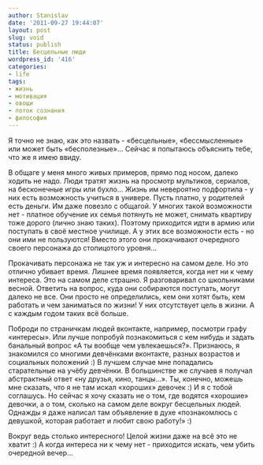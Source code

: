 ```yaml
---
author: Stanislav
date: '2011-09-27 19:44:07'
layout: post
slug: void
status: publish
title: Бесцельные люди
wordpress_id: '416'
categories:
- life
tags:
- жизнь
- мотивация
- овощи
- поток сознания
- философия
---
```


Я точно не знаю, как это назвать - «бесцельные», «бессмысленные» или может
быть «бесполезные»... Сейчас я попытаюсь объяснить тебе, что же я имею ввиду.

В общаге у меня много живых примеров, прямо под носом, далеко ходить не надо.
Люди тратят жизнь на просмотр мультиков, сериалов, на бесконечные игры или
бухло... Жизнь им невероятно подфортила - у них есть возможность учиться в
универе. Пусть платно, у родителей есть деньги. Им даже повезло с общагой. У
многих такой возможности нет - платное обучение их семья потянуть не может,
снимать квартиру тоже дорого (лично знаю таких). Поэтому приходится идти в
армию или поступать в своё местное училище. А у этих все возможности есть - но
они ими не пользуются! Вместо этого они прокачивают очередного своего
персонажа до стопицотого уровня...

Прокачивать персонажа не так уж и интересно на самом деле. Но это отлично
убивает время. Лишнее время появляется, когда нет ни к чему интереса. Это на
самом деле страшно. Я разговаривал со школьниками весной. Ответить на вопрос,
куда они собираются поступать, могут далеко не все. Они просто не
определились, кем они хотят быть, кем работать и чем заниматься по жизни! У
них отсутствует цель в жизни. А с каждым годом таких всё больше.

Поброди по страничкам людей вконтакте, например, посмотри графу «интересы».
Или лучше попробуй познакомиться с кем нибудь и задать банальный вопрос «А ты
вообще чем увлекаешься?». Признаюсь, я знакомился со многими девчёнками
вконтакте, разных возрастов и социальных положений :) В лучшем случае мне
попадались старательные на учёбу девчёнки. В большинстве же случаев я получал
абстрактный ответ «ну друзья, кино, танцы...». Ты, конечно, можешь мне
сказать, что я не там искал «хороших» девочек :) И я с тобой соглашусь. Но
сейчас я хочу сказать не о том, где водятся «хорошие» девочки, а о том,
сколько на самом деле вокруг бесцельных людей. Однажды я даже написал там
объявление в духе «познакомлюсь с девушкой, которая работает и любит свою
работу!» :)

Вокруг ведь столько интересного! Целой жизни даже на всё это не хватит :) А
когда интереса ни к чему нет - приходится искать, чем убить очередной вечер...

